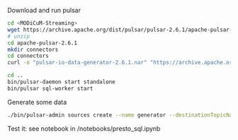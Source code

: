 Download and run pulsar
```bash
cd <MODiCuM-Streaming>
wget https://archive.apache.org/dist/pulsar/pulsar-2.6.1/apache-pulsar-2.6.1-bin.tar.gz
# unzip
cd apache-pulsar-2.6.1
mkdir connectors
cd connectors
curl -o "pulsar-io-data-generator-2.6.1.nar" "https://archive.apache.org/dist/pulsar/pulsar-2.6.1/connectors/pulsar-io-data-generator-2.6.1.nar"

cd ..
bin/pulsar-daemon start standalone
bin/pulsar sql-worker start
```

Generate some data
```bash
./bin/pulsar-admin sources create --name generator --destinationTopicName generator_test --source-type data-generator
```

Test it: see notebook in <MODiCuM-Streaming>/notebooks/presto_sql.ipynb